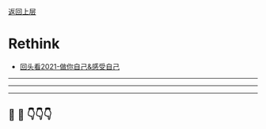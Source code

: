 [返回上层](../index)
# Rethink

* [回头看2021-做你自己&感受自己](回头看2021-做你自己&感受自己)

---
---
---


## 🤔  💭 👇👇👇

<script src="https://utteranc.es/client.js"
        repo="dongxishaonian/issue-posted"
        issue-term="pathname"
        label="🙂🙃😡🥶😬🤣😄"
        theme="github-light"
        crossorigin="anonymous"
        async>
</script>

